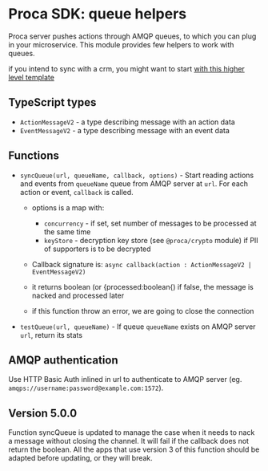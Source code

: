 # Proca SDK: queue helpers

Proca server pushes actions through AMQP queues, to which you can plug in your microservice.
This module provides few helpers to work with queues.

if you intend to sync with a crm, you might want to start [with this higher level template](https://github.com/fixthestatusquo/proca-sync/)

## TypeScript types

- `ActionMessageV2` - a type describing message with an action data
- `EventMessageV2` - a type describing message with an event data

## Functions

- `syncQueue(url, queueName, callback, options)` - Start reading actions and events from `queueName` queue from AMQP server at `url`. For each action or event, `callback` is called.

  - options is a map with:

    - `concurrency` - if set, set number of messages to be processed at the same time
    - `keyStore` - decryption key store (see `@proca/crypto` module) if PII of supporters is to be decrypted

  - Callback signature is: `async callback(action : ActionMessageV2 | EventMessageV2)`
  
  - it returns boolean (or {processed:boolean{) if false, the message is nacked and processed later

  - if this function throw an error, we are going to close the connection

- `testQueue(url, queueName)` - If queue `queueName` exists on AMQP server `url`, return its stats

## AMQP authentication

Use HTTP Basic Auth inlined in url to authenticate to AMQP server (eg. `amqps://username:password@example.com:1572`).

## Version 5.0.0

Function syncQueue is updated to manage the case when it needs to nack a message without closing the channel. It will fail if the callback does not return the boolean. All the apps that use version 3 of this function should be adapted before updating, or they will break.
